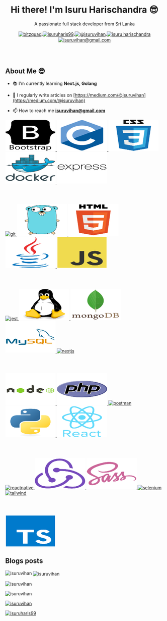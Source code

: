 <h1 align="center">Hi there! I'm Isuru Harischandra 😎</h1>
<p align="center">
  A passionate full stack developer from Sri Lanka
</p>
<div align="center">
<p align="center">
  <a href="https://www.bitzquad.com/" target="blank">
    <img align="center" src="https://www.bitzquad.com/logo.webp" alt="bitzquad" height="20" width="20" />
  </a>
  <a href="https://twitter.com/isuruharis99" target="blank">
    <img align="center" src="https://raw.githubusercontent.com/rahuldkjain/github-profile-readme-generator/master/src/images/icons/Social/twitter.svg" alt="isuruharis99" height="20" width="50" />
  <a href="https://medium.com/@isuruvihan" target="blank">
    <img align="center" src="https://encrypted-tbn0.gstatic.com/images?q=tbn:ANd9GcSbrrjmspZyVMIEkryHQTqmWKKEklboeK71jw" alt="@isuruvihan" height="30" width="30" />
  </a>
  </a>
  <a href="https://linkedin.com/in/isuru harischandra" target="blank">
    <img align="center" src="https://raw.githubusercontent.com/rahuldkjain/github-profile-readme-generator/master/src/images/icons/Social/linked-in-alt.svg" alt="isuru harischandra" height="20" width="50" />
  </a>
  <a href="mailto:isuruvihan@gmail.com" target="blank">
    <img align="center" src="https://play-lh.googleusercontent.com/KSuaRLiI_FlDP8cM4MzJ23ml3og5Hxb9AapaGTMZ2GgR103mvJ3AAnoOFz1yheeQBBI=w240-h480-rw" alt="isuruvihan@gmail.com" height="30" width="30" />
  </a>
</p>
</div>

<br/><br/>

## About Me 😎
- 📚 I’m currently learning **Next.js, Golang**

- 📝 I regularly write articles on [https://medium.com/@isuruvihan](https://medium.com/@isuruvihan)

- 📫 How to reach me **isuruvihan@gmail.com**
<!-- 
<br/><br/>

## Languages and Tools 🧰 -->
<p align="left"> 
  <a href="https://getbootstrap.com" target="_blank" rel="noreferrer"> 
    <img src="https://raw.githubusercontent.com/devicons/devicon/master/icons/bootstrap/bootstrap-plain-wordmark.svg" alt="bootstrap" width="160" height="100"/> 
  </a> 
  <a href="https://www.cprogramming.com/" target="_blank" rel="noreferrer"> 
    <img src="https://raw.githubusercontent.com/devicons/devicon/master/icons/c/c-original.svg" alt="c" width="160" height="100"/> 
  </a> 
  <a href="https://www.w3schools.com/css/" target="_blank" rel="noreferrer"> 
    <img src="https://raw.githubusercontent.com/devicons/devicon/master/icons/css3/css3-original-wordmark.svg" alt="css3" width="160" height="100"/> 
  </a> 
  <a href="https://www.docker.com/" target="_blank" rel="noreferrer"> 
    <img src="https://raw.githubusercontent.com/devicons/devicon/master/icons/docker/docker-original-wordmark.svg" alt="docker" width="160" height="100"/> 
  </a> 
  <a href="https://expressjs.com" target="_blank" rel="noreferrer"> 
    <img src="https://raw.githubusercontent.com/devicons/devicon/master/icons/express/express-original-wordmark.svg" alt="express" width="160" height="100"/> 
  </a> 

  <br/><br/>
  
  <a href="https://git-scm.com/" target="_blank" rel="noreferrer"> 
    <img src="https://www.vectorlogo.zone/logos/git-scm/git-scm-icon.svg" alt="git" width="160" height="100"/> 
  </a> 
  <a href="https://golang.org" target="_blank" rel="noreferrer"> 
    <img src="https://raw.githubusercontent.com/devicons/devicon/master/icons/go/go-original.svg" alt="go" width="160" height="100"/> 
  </a> 
  <a href="https://www.w3.org/html/" target="_blank" rel="noreferrer"> 
    <img src="https://raw.githubusercontent.com/devicons/devicon/master/icons/html5/html5-original-wordmark.svg" alt="html5" width="160" height="100"/> 
  </a> 
  <a href="https://www.java.com" target="_blank" rel="noreferrer"> 
    <img src="https://raw.githubusercontent.com/devicons/devicon/master/icons/java/java-original.svg" alt="java" width="160" height="100"> 
  </a> 
  <a href="https://developer.mozilla.org/en-US/docs/Web/JavaScript" target="_blank" rel="noreferrer"> 
    <img src="https://raw.githubusercontent.com/devicons/devicon/master/icons/javascript/javascript-original.svg" alt="javascript" width="160" height="100"/> 
  </a> 
  
  <br/><br/>
  
  <a href="https://jestjs.io" target="_blank" rel="noreferrer"> 
    <img src="https://www.vectorlogo.zone/logos/jestjsio/jestjsio-icon.svg" alt="jest" width="160" height="100"/> 
  </a> 
  <a href="https://www.linux.org/" target="_blank" rel="noreferrer"> 
    <img src="https://raw.githubusercontent.com/devicons/devicon/master/icons/linux/linux-original.svg" alt="linux" width="160" height="100"/> 
  </a> 
  <a href="https://www.mongodb.com/" target="_blank" rel="noreferrer"> 
    <img src="https://raw.githubusercontent.com/devicons/devicon/master/icons/mongodb/mongodb-original-wordmark.svg" alt="mongodb" width="160" height="100"/> 
  </a> 
  <a href="https://www.mysql.com/" target="_blank" rel="noreferrer"> 
    <img src="https://raw.githubusercontent.com/devicons/devicon/master/icons/mysql/mysql-original-wordmark.svg" alt="mysql" width="160" height="100"/> 
  </a> 
  <a href="https://nextjs.org/" target="_blank" rel="noreferrer"> 
    <img src="https://cdn.worldvectorlogo.com/logos/nextjs-2.svg" alt="nextjs" width="160" height="100"/> 
  </a> 
  
  <br/><br/>
  
  <a href="https://nodejs.org" target="_blank" rel="noreferrer"> 
    <img src="https://raw.githubusercontent.com/devicons/devicon/master/icons/nodejs/nodejs-original-wordmark.svg" alt="nodejs" width="160" height="100"/> 
  </a> 
  <a href="https://www.php.net" target="_blank" rel="noreferrer"> 
    <img src="https://raw.githubusercontent.com/devicons/devicon/master/icons/php/php-original.svg" alt="php" width="160" height="100"/>
  </a> 
  <a href="https://postman.com" target="_blank" rel="noreferrer"> 
    <img src="https://www.vectorlogo.zone/logos/getpostman/getpostman-icon.svg" alt="postman" width="160" height="100"/> 
  </a> 
  <a href="https://www.python.org" target="_blank" rel="noreferrer"> 
    <img src="https://raw.githubusercontent.com/devicons/devicon/master/icons/python/python-original.svg" alt="python" width="160" height="100"/> 
  </a> 
  <a href="https://reactjs.org/" target="_blank" rel="noreferrer"> 
    <img src="https://raw.githubusercontent.com/devicons/devicon/master/icons/react/react-original-wordmark.svg" alt="react" width="160" height="100"/> 
  </a> 
  
  <br/><br/>
  
  <a href="https://reactnative.dev/" target="_blank" rel="noreferrer"> 
    <img src="https://reactnative.dev/img/header_logo.svg" alt="reactnative" width="160" height="100"/> 
  </a> 
  <a href="https://redux.js.org" target="_blank" rel="noreferrer"> 
    <img src="https://raw.githubusercontent.com/devicons/devicon/master/icons/redux/redux-original.svg" alt="redux" width="160" height="100"/> 
  </a> 
  <a href="https://sass-lang.com" target="_blank" rel="noreferrer"> 
    <img src="https://raw.githubusercontent.com/devicons/devicon/master/icons/sass/sass-original.svg" alt="sass" width="160" height="100"> 
  </a> 
  <a href="https://www.selenium.dev" target="_blank" rel="noreferrer"> 
    <img src="https://raw.githubusercontent.com/detain/svg-logos/780f25886640cef088af994181646db2f6b1a3f8/svg/selenium-logo.svg" alt="selenium" width="160" height="100"/> 
  </a> 
  <a href="https://tailwindcss.com/" target="_blank" rel="noreferrer"> 
    <img src="https://www.vectorlogo.zone/logos/tailwindcss/tailwindcss-icon.svg" alt="tailwind" width="160" height="100"/> 
  </a> 
  
  <br/><br/>
  
  <a href="https://www.typescriptlang.org/" target="_blank" rel="noreferrer"> 
    <img src="https://raw.githubusercontent.com/devicons/devicon/master/icons/typescript/typescript-original.svg" alt="typescript" width="160" height="100"/> 
  </a> 
</p>

## Blogs posts
<!-- BLOG-POST-LIST:START -->
<!-- BLOG-POST-LIST:END -->

<p><img align="left" src="https://github-readme-stats.vercel.app/api/top-langs?username=isuruvihan&show_icons=true&locale=en&layout=compact" alt="isuruvihan" /></p>

<p>&nbsp;<img align="center" src="https://github-readme-stats.vercel.app/api?username=isuruvihan&show_icons=true&locale=en" alt="isuruvihan" /></p>

<p><img align="center" src="https://github-readme-streak-stats.herokuapp.com/?user=isuruvihan&" alt="isuruvihan" /></p>

<p align="left"> <img src="https://komarev.com/ghpvc/?username=isuruvihan&label=Profile%20views&color=0e75b6&style=flat" alt="isuruvihan" /> </p>

<p align="left"> <a href="https://github.com/ryo-ma/github-profile-trophy"><img src="https://github-profile-trophy.vercel.app/?username=isuruvihan" alt="isuruvihan" /></a> </p>

<p align="left"> <a href="https://twitter.com/isuruharis99" target="blank"><img src="https://img.shields.io/twitter/follow/isuruharis99?logo=twitter&style=for-the-badge" alt="isuruharis99" /></a> </p>
